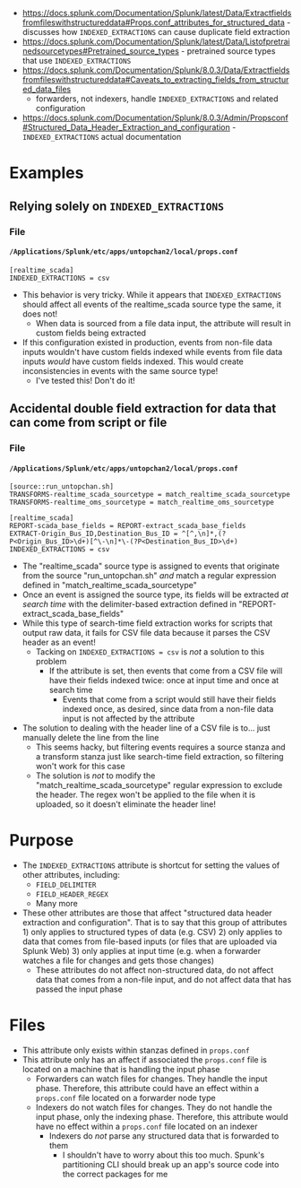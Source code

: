 - https://docs.splunk.com/Documentation/Splunk/latest/Data/Extractfieldsfromfileswithstructureddata#Props.conf_attributes_for_structured_data -
  discusses how `INDEXED_EXTRACTIONS` can cause duplicate field extraction
- https://docs.splunk.com/Documentation/Splunk/latest/Data/Listofpretrainedsourcetypes#Pretrained_source_types - pretrained source types that use
  `INDEXED_EXTRACTIONS`
- https://docs.splunk.com/Documentation/Splunk/8.0.3/Data/Extractfieldsfromfileswithstructureddata#Caveats_to_extracting_fields_from_structured_data_files
  - forwarders, not indexers, handle `INDEXED_EXTRACTIONS` and related configuration
- https://docs.splunk.com/Documentation/Splunk/8.0.3/Admin/Propsconf#Structured_Data_Header_Extraction_and_configuration - `INDEXED_EXTRACTIONS`
  actual documentation
# Examples
## Relying solely on `INDEXED_EXTRACTIONS`
### File
#### `/Applications/Splunk/etc/apps/untopchan2/local/props.conf`
```
[realtime_scada]
INDEXED_EXTRACTIONS = csv
```
- This behavior is very tricky. While it appears that `INDEXED_EXTRACTIONS` should affect all events of the realtime_scada source type the same, it does not!
  - When data is sourced from a file data input, the attribute will result in custom fields being extracted
- If this configuration existed in production, events from non-file data inputs wouldn't have custom fields indexed while events from file data inputs
  _would_ have custom fields indexed. This would create inconsistencies in events with the same source type!
  - I've tested this! Don't do it!
## Accidental double field extraction for data that can come from script or file
### File
#### `/Applications/Splunk/etc/apps/untopchan2/local/props.conf`
```
[source::run_untopchan.sh]
TRANSFORMS-realtime_scada_sourcetype = match_realtime_scada_sourcetype
TRANSFORMS-realtime_oms_sourcetype = match_realtime_oms_sourcetype

[realtime_scada]
REPORT-scada_base_fields = REPORT-extract_scada_base_fields
EXTRACT-Origin_Bus_ID,Destination_Bus_ID = ^[^,\n]*,(?P<Origin_Bus_ID>\d+)[^\-\n]*\-(?P<Destination_Bus_ID>\d+)
INDEXED_EXTRACTIONS = csv
```
- The "realtime_scada" source type is assigned to events that originate from the source "run_untopchan.sh" _and_ match a regular expression defined in
  "match_realtime_scada_sourcetype"
- Once an event is assigned the source type, its fields will be extracted _at search time_ with the delimiter-based extraction defined in
  "REPORT-extract_scada_base_fields"
- While this type of search-time field extraction works for scripts that output raw data, it fails for CSV file data because it parses the CSV header
  as an event!
  - Tacking on `INDEXED_EXTRACTIONS = csv` is _not_ a solution to this problem
    - If the attribute is set, then events that come from a CSV file will have their fields indexed twice: once at input time and once at search time
      - Events that come from a script would still have their fields indexed once, as desired, since data from a non-file data input is not affected
        by the attribute
- The solution to dealing with the header line of a CSV file is to... just manually delete the line from the line
  - This seems hacky, but filtering events requires a source stanza and a transform stanza just like search-time field extraction, so filtering won't
    work for this case
  - The solution is _not_ to modify the "match_realtime_scada_sourcetype" regular expression to exclude the header. The regex won't be applied to the
    file when it is uploaded, so it doesn't eliminate the header line!
# Purpose
- The `INDEXED_EXTRACTIONS` attribute is shortcut for setting the values of other attributes, including:
  - `FIELD_DELIMITER`
  - `FIELD_HEADER_REGEX`
  - Many more
- These other attributes are those that affect "structured data header extraction and configuration". That is to say that this group of attributes 1)
  only applies to structured types of data (e.g. CSV) 2) only applies to data that comes from file-based inputs (or files that are uploaded via Splunk
  Web) 3) only applies at input time (e.g. when a forwarder watches a file for changes and gets those changes)
  - These attributes do not affect non-structured data, do not affect data that comes from a non-file input, and do not affect data that has passed
    the input phase
# Files
- This attribute only exists within stanzas defined in `props.conf`
- This attribute only has an affect if associated the `props.conf` file is located on a machine that is handling the input phase
  - Forwarders can watch files for changes. They handle the input phase. Therefore, this attribute could have an effect within a `props.conf` file
    located on a forwarder node type
  - Indexers do not watch files for changes. They do not handle the input phase, only the indexing phase. Therefore, this attribute would have no
    effect within a `props.conf` file located on an indexer
    - Indexers do _not_ parse any structured data that is forwarded to them
      - I shouldn't have to worry about this too much. Spunk's partitioning CLI should break up an app's source code into the correct packages for me